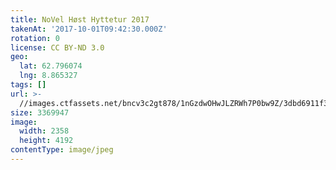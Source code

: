 ```yaml
---
title: NoVel Høst Hyttetur 2017
takenAt: '2017-10-01T09:42:30.000Z'
rotation: 0
license: CC BY-ND 3.0
geo:
  lat: 62.796074
  lng: 8.865327
tags: []
url: >-
  //images.ctfassets.net/bncv3c2gt878/1nGzdwOHwJLZRWh7P0bw9Z/3dbd6911f3407bda8ca868a2da934f5f/novel-hst-hyttetur-2017_23585129648_o
size: 3369947
image:
  width: 2358
  height: 4192
contentType: image/jpeg
---
```


